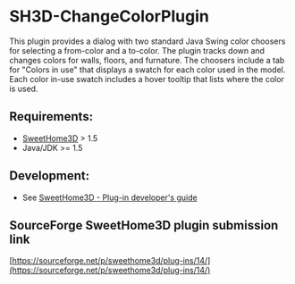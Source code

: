 # SH3D-ChangeColorPlugin

This plugin provides a dialog with two standard Java Swing color choosers for selecting a from-color and a to-color. 
The plugin tracks down and changes colors for walls, floors, and furnature. 
The choosers include a tab for "Colors in use" that displays a swatch for each color used in the model. 
Each color in-use swatch includes a hover tooltip that lists where the color is used.

## Requirements:
- [SweetHome3D](https://www.sweethome3d.com/) > 1.5
- Java/JDK >= 1.5

## Development:
- See [SweetHome3D - Plug-in developer's guide](https://www.sweethome3d.com/pluginDeveloperGuide.jsp)

## SourceForge SweetHome3D plugin submission link

[https://sourceforge.net/p/sweethome3d/plug-ins/14/](https://sourceforge.net/p/sweethome3d/plug-ins/14/)
